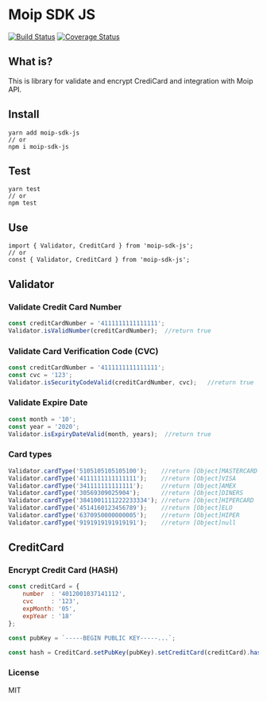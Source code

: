 Moip SDK JS
=============
[![Build Status](https://travis-ci.org/brunoosilva/moip-sdk-js.svg)](https://travis-ci.org/brunoosilva/moip-sdk-js) [![Coverage Status](https://coveralls.io/repos/github/brunoosilva/moip-sdk-js/badge.svg?branch=master)](https://coveralls.io/github/brunoosilva/moip-sdk-js?branch=master)

## What is?

This is library for validate and encrypt CrediCard and integration with Moip API.

## Install

```
yarn add moip-sdk-js
// or
npm i moip-sdk-js
```

## Test

```
yarn test
// or
npm test
```

## Use

```
import { Validator, CreditCard } from 'moip-sdk-js';
// or
const { Validator, CreditCard } from 'moip-sdk-js';
```

## Validator

### Validate Credit Card Number
``` javascript
const creditCardNumber = '4111111111111111';
Validator.isValidNumber(creditCardNumber);	//return true
```

### Validate Card Verification Code (CVC)
``` javascript
const creditCardNumber = '4111111111111111';
const cvc = '123';
Validator.isSecurityCodeValid(creditCardNumber, cvc);	//return true
```

### Validate Expire Date
``` javascript
const month = '10';
const year = '2020';
Validator.isExpiryDateValid(month, years);	//return true
```

### Card types
``` javascript
Validator.cardType('5105105105105100');    //return [Object]MASTERCARD
Validator.cardType('4111111111111111');    //return [Object]VISA
Validator.cardType('341111111111111');     //return [Object]AMEX
Validator.cardType('30569309025904');      //return [Object]DINERS
Validator.cardType('3841001111222233334'); //return [Object]HIPERCARD
Validator.cardType('4514160123456789');    //return [Object]ELO
Validator.cardType('6370950000000005');    //return [Object]HIPER
Validator.cardType('9191919191919191');    //return [Object]null
```

## CreditCard

### Encrypt Credit Card (HASH)
``` javascript
const creditCard = {
	number  : '4012001037141112',
	cvc     : '123',
	expMonth: '05',
	expYear : '18'
};

const pubKey = `-----BEGIN PUBLIC KEY-----...`;

const hash = CreditCard.setPubKey(pubKey).setCreditCard(creditCard).hash(); // Hash Base64
```

### License

MIT